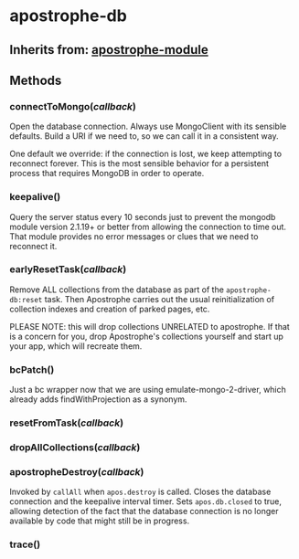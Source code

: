 # apostrophe-db
## Inherits from: [apostrophe-module](./apostrophe-module/README.md)

## Methods
### connectToMongo(*callback*)
Open the database connection. Always use MongoClient with its
sensible defaults. Build a URI if we need to, so we can call it
in a consistent way.

One default we override: if the connection is lost, we keep
attempting to reconnect forever. This is the most sensible behavior
for a persistent process that requires MongoDB in order to operate.
### keepalive()
Query the server status every 10 seconds just to prevent
the mongodb module version 2.1.19+ or better from allowing
the connection to time out. That module provides no error messages or clues
that we need to reconnect it.
### earlyResetTask(*callback*)
Remove ALL collections from the database as part of the
`apostrophe-db:reset` task. Then Apostrophe carries out the usual
reinitialization of collection indexes and creation of parked pages, etc.

PLEASE NOTE: this will drop collections UNRELATED to apostrophe.
If that is a concern for you, drop Apostrophe's collections yourself
and start up your app, which will recreate them.
### bcPatch()
Just a bc wrapper now that we are using emulate-mongo-2-driver,
which already adds findWithProjection as a synonym.
### resetFromTask(*callback*)

### dropAllCollections(*callback*)

### apostropheDestroy(*callback*)
Invoked by `callAll` when `apos.destroy` is called.
Closes the database connection and the keepalive
interval timer. Sets `apos.db.closed` to true,
allowing detection of the fact that the database
connection is no longer available by code that
might still be in progress.
### trace()

